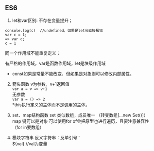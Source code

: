 ## ES6
1. let和var区别: 
不存在变量提升；
```
console.log(c)  //undefined，如果是let会直接报错
var c = 1;
=> var c;
c = 1
```  
同一个作用域不能重复定义；  
  
有严格的作用域，var是函数作用域，let是块级作用域  

* const如果是常量不能改变，但如果是对象则可以修改内部属性。  

2.  箭头函数
v为参数，v+1返回值  
`var a = v => v+1`  
无参数  
`var a = () => 2`  
*this执行定义的主体而不是调用的主体。

3. set、map结构函数
set 类似数组，成员唯一  （转变数组[...new Set()]）   
map 键可以是对象  可以使用for of会把原型也进行遍历，且要注意兼容性（for in要数组）

4. 模块字符串
反义字符串：反单引号``  
<a>${val}</a> //val为变量